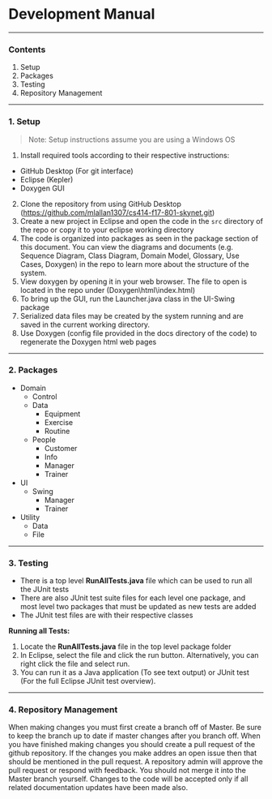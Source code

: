 Development Manual
=======================

----------

### Contents

 1. Setup
 2. Packages
 3. Testing
 4. Repository Management

----------

### 1. Setup

> Note: Setup instructions assume you are using a Windows OS

 1. Install required tools according to their respective instructions:

  * GitHub Desktop (For git interface)
  * Eclipse (Kepler)
  * Doxygen GUI

 2. Clone the repository from using GitHub Desktop (https://github.com/mlallan1307/cs414-f17-801-skynet.git)
 3. Create a new project in Eclipse and open the code in the `src` directory of the repo or copy it to your eclipse working directory
 4. The code is organized into packages as seen in the package section of this document. You can view the diagrams and documents (e.g. Sequence Diagram, Class Diagram, Domain Model, Glossary, Use Cases, Doxygen) in the repo to learn more about the structure of the system.
 5. View doxygen by opening it in your web browser. The file to open is located in the repo under (Doxygen\html\index.html)
 5. To bring up the GUI, run the Launcher.java class in the UI-Swing package
 6. Serialized data files may be created by the system running and are saved in the current working directory. 
 7. Use Doxygen (config file provided in the docs directory of the code) to regenerate the Doxygen html web pages

----------

### 2. Packages

 * Domain
	 * Control
	 * Data
		 * Equipment
		 * Exercise
		 * Routine
	 * People
		 * Customer
		 * Info
		 * Manager
		 * Trainer
 * UI
	 * Swing
		 * Manager
		 * Trainer
 * Utility
	 * Data
	 * File

----------

### 3. Testing

 * There is a top level **RunAllTests.java** file which can be used to run all the JUnit tests
 * There are also JUnit test suite files for each level one package, and most level two packages that must be updated as new tests are added
 * The JUnit test files are with their respective classes

**Running all Tests:**

 1. Locate the **RunAllTests.java** file in the top level package folder
 2. In Eclipse, select the file and click the run button. Alternatively, you can right click the file and select run.
 3. You can run it as a Java application (To see text output) or JUnit test (For the full Eclipse JUnit test overview).

----------

### 4. Repository Management

When making changes you must first create a branch off of Master. Be sure to keep the branch up to date if master changes after you branch off. When you have finished making changes you should create a pull request of the github repository. If the changes you make addres an open issue then that should be mentioned in the pull request. A repository admin will approve the pull request or respond with feedback. You should not merge it into the Master branch yourself. Changes to the code will be accepted only if all related documentation updates have been made also.